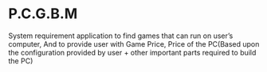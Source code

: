 # P.C.G.B.M
System requirement application to find games that can run on user’s computer, And to provide user with Game Price, Price of the PC(Based upon the configuration provided by user + other important parts required to build the PC)
